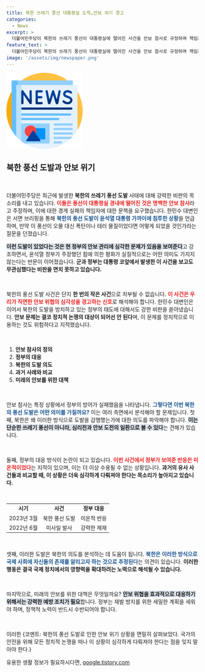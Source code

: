 ```yaml
---
title: 북한 쓰레기 풍선 대통령실 도착…안보 위기 경고
categories:
  - News
excerpt: >
  더불어민주당이 북한의 쓰레기 풍선이 대통령실에 떨어진 사건을 안보 참사로 규정하며 책임자 문책을 촉구했습니다. 폭탄이었으면 어쩔 뻔했냐는 강력한 반발의 목소리가 울려 퍼집니다.
feature_text: >
  더불어민주당이 북한의 쓰레기 풍선이 대통령실에 떨어진 사건을 안보 참사로 규정하며 책임자 문책을 촉구했습니다. 폭탄이었으면 어쩔 뻔했냐는 강력한 반발의 목소리가 울려 퍼집니다.
image: '/assets/img/newspaper.png'
---
```


<p><img src="/assets/img/newspaper.png" alt="kimp 속보" /></p>

<h2 data-ke-size="size26">북한 풍선 도발과 안보 위기</h2>

<p data-ke-size="size16">&nbsp;</p>

<p>더불어민주당은 최근에 발생한 <b>북한의 쓰레기 풍선 도발</b> 사태에 대해 강력한 비판의 목소리를 내고 있습니다. <b><span style="color: #ee2323;">이들은 풍선이 대통령실 경내에 떨어진 것은 명백한 안보 참사</span></b>라고 주장하며, 이에 대한 경계 실패의 책임자에 대한 문책을 요구했습니다. 한민수 대변인은 서면 브리핑을 통해 <b><span style="color: #1a5490;">북한의 풍선 도발이 윤석열 대통령 가까이에 침투한 상황</span></b>을 언급하며, 만약 이 풍선이 오물 대신 폭탄이나 테러 물질이었다면 어떻게 되었을 것인가라는 질문을 던졌습니다. </p>

<p><b><span style="background-color: #21538527;">이런 도발이 있었다는 것은 현 정부의 안보 관리에 심각한 문제가 있음을 보여준다</span></b>고 강조하면서, 윤석열 정부가 주장했던 힘에 의한 평화가 실질적으로는 어떤 의미도 가지지 않는다는 반문이 이어졌습니다. <b>군과 정부는 대통령 코앞에서 발생한 이 사건을 보고도 무관심했다는 비판을 면치 못하고 있습니다.</b> </p>

<p data-ke-size="size16">&nbsp;</p>

<p>북한의 풍선 도발 사건은 단지 <b>한 번의 작은 사건</b>으로 치부될 수 없습니다. <b><span style="color: #ee2323;">이 사건은 우리가 직면한 안보 위협의 심각성을 경고하는 신호</span></b>로 해석해야 합니다. 한민수 대변인은 이어서 북한의 도발을 방치하고 있는 정부의 태도에 대해서도 강한 비판을 쏟아냈습니다. <b>안보 문제는 결코 정치적 논쟁의 대상이 되어선 안 된다</b>며, 이 문제를 정치적으로 이용하는 것도 위험하다고 지적했습니다.</p>

<p data-ke-size="size16">&nbsp;</p>

<ol>
    <li><b>안보 참사의 정의</b></li>
    <li><b>정부의 대응</b></li>
    <li><b>북한의 도발 의도</b></li>
    <li><b>과거 사례와 비교</b></li>
    <li><b>미래의 안보를 위한 대책</b></li>
</ol>

<p data-ke-size="size16">&nbsp;</p>

<p>안보 참사는 특정 상황에서 정부의 방어가 실패했음을 나타냅니다. <b><span style="color: #1a5490;">그렇다면 이번 북한의 풍선 도발은 어떤 의미를 가질까요?</span></b> 이는 여러 측면에서 분석해야 할 문제입니다. 첫째, 북한은 왜 이러한 방식으로 도발을 감행했는가에 대한 의도를 파악해야 합니다. <b><span style="background-color: #21538527;">이는 단순한 쓰레기 풍선이 아니라, 심리전과 안보 도전의 일환으로 볼 수 있다</span></b>는 견해가 있습니다. </p>

<p data-ke-size="size16">&nbsp;</p>

<p>둘째, 정부의 대응 방식이 논란이 되고 있습니다. <b><span style="color: #ee2323;">이번 사건에서 정부가 보여준 반응은 미온적이었다</span></b>는 지적이 있으며, 이는 더 이상 수용될 수 없는 상황입니다. <b>과거의 유사 사건들과 비교할 때, 이 상황은 더욱 심각하게 다뤄져야 한다는 목소리가 높아지고 있습니다.</b> </p>

<p data-ke-size="size16">&nbsp;</p>

<table style="width: 100%;">
    <tr>
        <td style="text-align: center; height: 17px;"><b>시기</b></td>
        <td style="text-align: center; height: 17px;"><b>사건</b></td>
        <td style="text-align: center; height: 17px;"><b>정부 대응</b></td>
    </tr>
    <tr>
        <td style="text-align: center; height: 17px;">2023년 3월</td>
        <td style="text-align: center; height: 17px;">북한 풍선 도발</td>
        <td style="text-align: center; height: 17px;">미온적 반응</td>
    </tr>
    <tr>
        <td style="text-align: center; height: 17px;">2022년 6월</td>
        <td style="text-align: center; height: 17px;">미사일 발사</td>
        <td style="text-align: center; height: 17px;">강력한 제재</td>
    </tr>
</table>

<p data-ke-size="size16">&nbsp;</p>

<p>셋째, 이러한 도발은 북한의 의도를 분석하는 데 도움이 됩니다. <b><span style="color: #1a5490;">북한은 이러한 방식으로 국제 사회에 자신들의 존재를 알리고자 하는 것으로 추정된다</span></b>는 의견이 있습니다. <b>이러한 행동은 결국 국제 정치에서의 영향력을 확대하려는 노력으로 해석될 수 있습니다.</b> </p>

<p data-ke-size="size16">&nbsp;</p>

<p>마지막으로, 미래의 안보를 위한 대책은 무엇일까요? <b><span style="background-color: #21538527;">안보 위협을 효과적으로 대응하기 위해서는 강력한 예방 조치가 필요</span></b>합니다. 정부는 재발 방지를 위한 세밀한 계획을 세워야 하며, 정책적 노력이 반드시 수반되어야 합니다. </p>

<p data-ke-size="size16">&nbsp;</p>

<p>이러한 {코멘트: 북한의 풍선 도발로 인한 안보 위기 상황을 면밀히 살펴보았다. 국가의 안전을 위해 모든 정치적 논쟁을 떠나 이 상황이 심각하게 다뤄져야 한다는 점을 잊지 말아야 한다.}</p>
유용한 생활 정보가 필요하시다면, <a href="https://qoogle.tistory.com" rel="dofollow">qoogle.tistory.com</a>


